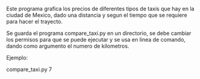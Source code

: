 Este programa grafica los precios de diferentes tipos de taxis que hay en la ciudad de Mexico, 
dado una distancia y segun el tiempo que se requiere para hacer el trayecto.

Se guarda el programa compare_taxi.py en un directorio, se debe cambiar los permisos para que se puede ejecutar y se usa en linea de comando, dando como argumento el numero de kilometros. 

Ejemplo:

compare_taxi.py 7

